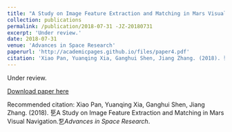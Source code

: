 ```yaml
---
title: "A Study on Image Feature Extraction and Matching in Mars Visual Navigation"
collection: publications
permalink: /publication/2018-07-31 -JZ-20180731
excerpt: 'Under review.'
date: 2018-07-31 
venue: 'Advances in Space Research'
paperurl: 'http://academicpages.github.io/files/paper4.pdf'
citation: 'Xiao Pan, Yuanqing Xia, Ganghui Shen, Jiang Zhang. (2018). 乬A Study on Image Feature Extraction and Matching in Mars Visual Navigation.乭<i>Advances in Space Research</i>.'
---
```

Under review.

[Download paper here](http://academicpages.github.io/files/paper4.pdf)

Recommended citation: Xiao Pan, Yuanqing Xia, Ganghui Shen, Jiang Zhang. (2018). 乬A Study on Image Feature Extraction and Matching in Mars Visual Navigation.乭<i>Advances in Space Research</i>.